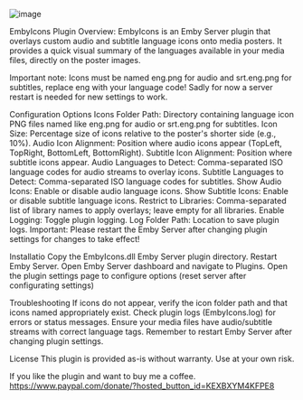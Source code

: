 ![image](https://github.com/user-attachments/assets/90ed1d7b-e0ed-46c6-94f4-4ffdd47aa9db)

EmbyIcons Plugin
Overview:
EmbyIcons is an Emby Server plugin that overlays custom audio and subtitle language icons onto media posters. It provides a quick visual summary of the languages available in your media files, directly on the poster images.

Important note:
Icons must be named eng.png for audio and srt.eng.png for subtitles, replace eng with your language code!
Sadly for now a server restart is needed for new settings to work.

Configuration Options
Icons Folder Path: Directory containing language icon PNG files named like eng.png for audio or srt.eng.png for subtitles.
Icon Size: Percentage size of icons relative to the poster's shorter side (e.g., 10%).
Audio Icon Alignment: Position where audio icons appear (TopLeft, TopRight, BottomLeft, BottomRight).
Subtitle Icon Alignment: Position where subtitle icons appear.
Audio Languages to Detect: Comma-separated ISO language codes for audio streams to overlay icons.
Subtitle Languages to Detect: Comma-separated ISO language codes for subtitles.
Show Audio Icons: Enable or disable audio language icons.
Show Subtitle Icons: Enable or disable subtitle language icons.
Restrict to Libraries: Comma-separated list of library names to apply overlays; leave empty for all libraries.
Enable Logging: Toggle plugin logging.
Log Folder Path: Location to save plugin logs.
Important:
Please restart the Emby Server after changing plugin settings for changes to take effect!

Installatio
Copy the EmbyIcons.dll Emby Server plugin directory.
Restart Emby Server.
Open Emby Server dashboard and navigate to Plugins.
Open the plugin settings page to configure options (reset server after configurating settings)

Troubleshooting
If icons do not appear, verify the icon folder path and that icons named appropriately exist.
Check plugin logs (EmbyIcons.log) for errors or status messages.
Ensure your media files have audio/subtitle streams with correct language tags.
Remember to restart Emby Server after changing plugin settings.

License
This plugin is provided as-is without warranty. Use at your own risk.

If you like the plugin and want to buy me a coffee.
https://www.paypal.com/donate/?hosted_button_id=KEXBXYM4KFPE8
